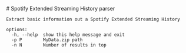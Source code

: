# Spotify Extended Streaming History parser

```
Extract basic information out a Spotify Extended Streaming History

options:
  -h, --help  show this help message and exit
  -p P        MyData.zip path
  -n N        Number of results in top
```
